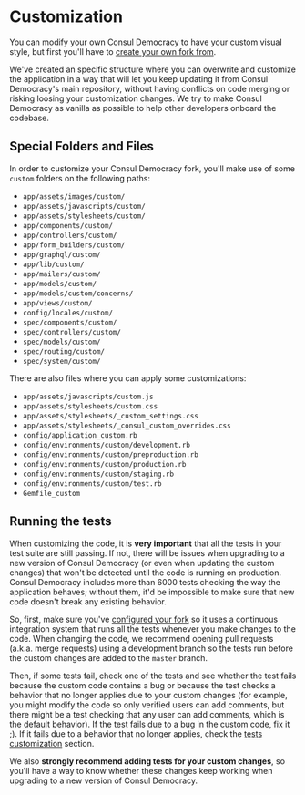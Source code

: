 # Customization

You can modify your own Consul Democracy to have your custom visual style, but first you'll have to [create your own fork from](../getting_started/create.md).

We've created an specific structure where you can overwrite and customize the application in a way that will let you keep updating it from Consul Democracy's main repository, without having conflicts on code merging or risking loosing your customization changes. We try to make Consul Democracy as vanilla as possible to help other developers onboard the codebase.

## Special Folders and Files

In order to customize your Consul Democracy fork, you'll make use of some `custom` folders on the following paths:

* `app/assets/images/custom/`
* `app/assets/javascripts/custom/`
* `app/assets/stylesheets/custom/`
* `app/components/custom/`
* `app/controllers/custom/`
* `app/form_builders/custom/`
* `app/graphql/custom/`
* `app/lib/custom/`
* `app/mailers/custom/`
* `app/models/custom/`
* `app/models/custom/concerns/`
* `app/views/custom/`
* `config/locales/custom/`
* `spec/components/custom/`
* `spec/controllers/custom/`
* `spec/models/custom/`
* `spec/routing/custom/`
* `spec/system/custom/`

There are also files where you can apply some customizations:

* `app/assets/javascripts/custom.js`
* `app/assets/stylesheets/custom.css`
* `app/assets/stylesheets/_custom_settings.css`
* `app/assets/stylesheets/_consul_custom_overrides.css`
* `config/application_custom.rb`
* `config/environments/custom/development.rb`
* `config/environments/custom/preproduction.rb`
* `config/environments/custom/production.rb`
* `config/environments/custom/staging.rb`
* `config/environments/custom/test.rb`
* `Gemfile_custom`

## Running the tests

When customizing the code, it is **very important** that all the tests in your test suite are still passing. If not, there will be issues when upgrading to a new version of Consul Democracy (or even when updating the custom changes) that won't be detected until the code is running on production. Consul Democracy includes more than 6000 tests checking the way the application behaves; without them, it'd be impossible to make sure that new code doesn't break any existing behavior.

So, first, make sure you've [configured your fork](../getting_started/configuration.md) so it uses a continuous integration system that runs all the tests whenever you make changes to the code. When changing the code, we recommend opening pull requests (a.k.a. merge requests) using a development branch so the tests run before the custom changes are added to the `master` branch.

Then, if some tests fail, check one of the tests and see whether the test fails because the custom code contains a bug or because the test checks a behavior that no longer applies due to your custom changes (for example, you might modify the code so only verified users can add comments, but there might be a test checking that any user can add comments, which is the default behavior). If the test fails due to a bug in the custom code, fix it ;). If it fails due to a behavior that no longer applies, check the [tests customization](tests.md) section.

We also **strongly recommend adding tests for your custom changes**, so you'll have a way to know whether these changes keep working when upgrading to a new version of Consul Democracy.
